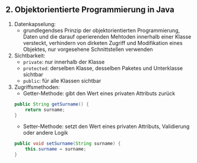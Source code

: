 ## 2. Objektorientierte Programmierung in Java ##
1. Datenkapselung:
	- grundlegendses Prinzip der objektorientierten Programmierung, Daten und die darauf operierenden Mehtoden innerhalb einer Klasse versteckt, verhindern von dirketen Zugriff und Modifikation eines Objektes, nur vorgesehene Schnittstellen verwenden
2. Sichtbarkeit:
	- `private`: nur innerhalb der Klasse
	- `protected`: derselben Klasse, desselben Paketes und Unterklasse sichtbar
	- `public`: für alle Klassen sichtbar
3. Zugriffsmethoden:
	- Getter-Methode: gibt den Wert eines privaten Attributs zurück
    ```Java
    public String getSurname() {
        return surname;
    }
    ```
	- Setter-Methode: setzt den Wert eines privaten Attributs, Validierung oder andere Logik
    ```Java
    public void setSurname(String surname) {
        this.surname = surname;
    }
    ```